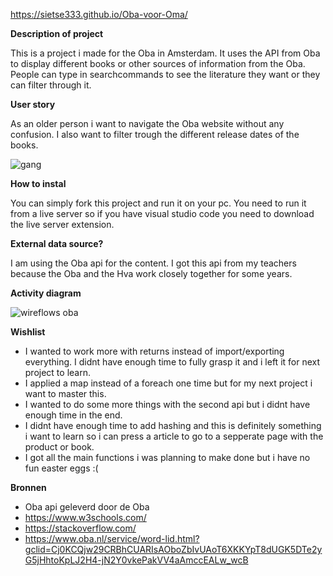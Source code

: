 https://sietse333.github.io/Oba-voor-Oma/

**Description of project**

This is a project i made for the Oba in Amsterdam. It uses the API from Oba to display different books or other sources of information from the Oba. People can type in searchcommands to see the literature they want or they can filter through it.

**User story**

As an older person i want to navigate the Oba website without any confusion. I also want to filter trough the different release dates of the books.

![gang](https://user-images.githubusercontent.com/43068118/158881159-ba67a5a8-ce33-433e-b105-61a8146ea813.png)



**How to instal**

You can simply fork this project and run it on your pc. You need to run it from a live server so if you have visual studio code you need to download the live server extension. 

**External data source?**

I am using the Oba api for the content. I got this api from my teachers because the Oba and the Hva work closely together for some years.

**Activity diagram**

![wireflows oba](https://user-images.githubusercontent.com/43068118/158977258-e2edeb8c-0c46-4e69-aa20-a06fa14c8f4c.jpg)


**Wishlist**

- I wanted to work more with returns instead of import/exporting everything. I didnt have enough time to fully grasp it and i left it for next project to learn. 
- I applied a map instead of a foreach one time but for my next project i want to master this. 
- I wanted to do some more things with the second api but i didnt have enough time in the end. 
- I didnt have enough time to add hashing and this is definitely something i want to learn so i can press a article to go to a sepperate page with the product or book.
- I got all the main functions i was planning to make done but i have no fun easter eggs :(

**Bronnen**

- Oba api geleverd door de Oba
- https://www.w3schools.com/
- https://stackoverflow.com/
- https://www.oba.nl/service/word-lid.html?gclid=Cj0KCQjw29CRBhCUARIsAOboZbIvUAoT6XKKYpT8dUGK5DTe2yG5jHhtoKpLJ2H4-jN2Y0vkePakVV4aAmccEALw_wcB


